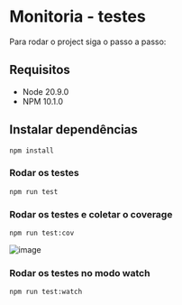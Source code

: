 # Monitoria - testes

Para rodar o project siga o passo a passo:

## Requisitos
- Node 20.9.0
- NPM 10.1.0

## Instalar dependências
```
npm install
```

### Rodar os testes
```
npm run test
```

### Rodar os testes e coletar o coverage
```
npm run test:cov
```
![image](https://github.com/user-attachments/assets/bdf913f5-7a94-4a6c-914e-7d3dc517cbed)

### Rodar os testes no modo watch
```
npm run test:watch
```
